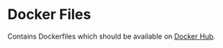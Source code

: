 # Docker Files

Contains Dockerfiles which should be available on [Docker Hub](https://hub.docker.com).
